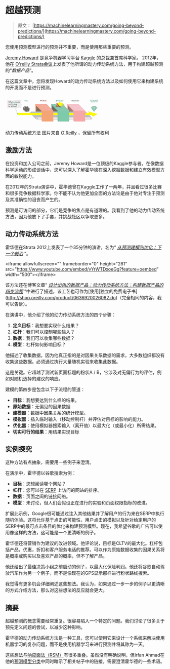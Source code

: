 # 超越预测

> 原文： [https://machinelearningmastery.com/going-beyond-predictions/](https://machinelearningmastery.com/going-beyond-predictions/)

您使用预测模型进行的预测并不重要，而是使用那些重要的预测。

[Jeremy Howard](https://www.linkedin.com/in/howardjeremy) 是竞争机器学习平台 [Kaggle](http://www.kaggle.com/) 的总裁兼首席科学家。 2012年，他在 [O'reilly Strata会议](http://strataconf.com/)上发表了他所谓的动力传动系统方法，用于构建超越预测的“_数据产品_”。

在这篇文章中，您将发现Howard的动力传动系统方法以及如何使用它来构建系统的开发而不是进行预测。

[![The Drivetrain Approach](img/7d35b5c7e6992228a41104f4f68c9ddf.jpg)](https://3qeqpr26caki16dnhd19sv6by6v-wpengine.netdna-ssl.com/wp-content/uploads/2014/08/drivetrain-approach.png)

动力传动系统方法
图片来自 [O'Reilly](http://radar.oreilly.com/2012/03/drivetrain-approach-data-products.html) ，保留所有权利

## 激励方法

在投资和加入公司之前，Jeremy Howard是一位顶级的Kaggle参与者。在像数据科学运动的形成谈话中，您可以深入了解霍华德在深入挖掘数据和建立有效模型方面的敏锐能力。

在2012年的Strata演讲中，霍华德曾在Kaggle工作了一两年，并且看过很多比赛和很多竞争数据科学家。你不能不认为他更加全面的方法论是由于他对专注于预测及其准确性的沮丧而产生的。

预测是可访问的部分，它们是竞争的焦点是有道理的。我看到了他的动力传动系统方法，因为他放下了手套，并挑战社区以争取更多。

## 动力传动系统方法

霍华德在Strata 2012上发表了一个35分钟的演讲，名为“ [_从预测建模到优化：下一个前沿_](https://www.youtube.com/watch?v=vYrWTDxoeGg) ”。

&lt;iframe allowfullscreen="" frameborder="0" height="281" src="https://www.youtube.com/embed/vYrWTDxoeGg?feature=oembed" width="500"&gt;&lt;/iframe&gt;

该方法还在博客文章“ [_设计出色的数据产品：动力传动系统方法：构建数据产品的四步流程_](http://radar.oreilly.com/2012/03/drivetrain-approach-data-products.html) ”中进行了描述，该工艺也可作为[使用]独立的免费电子书](http://shop.oreilly.com/product/0636920026082.do)（完全相同的内容，我可以告诉）。

在演讲中，他介绍了他的动力传动系统方法的四个步骤：

1.  **定义目标**：我想要实现什么结果？
2.  **杠杆**：我们可以控制哪些输入？
3.  **数据**：我们可以收集哪些数据？
4.  **模型**：杠杆如何影响目标？

他描述了收集数据，因为他真正指的是对因果关系数据的需求，大多数组织都没有收集这些数据。必须通过执行大量随机实验来收集此数据。

这是关键。它超越了测试新页面标题的粉状A / B，它涉及对无偏行为的评估，例如对随机选择的建议的响应。

建模的第四步是包含以下子流程的管道：

*   **目标**：我想要达到什么样的结果。
*   **原始数据**：无偏见的因果数据
*   **建模器**：数据中因果关系的统计模型。
*   **模拟器**：插入临时输入（移动控制杆）并评估对目标的影响的能力。
*   **优化器**：使用模拟器搜索输入（离开值）以最大化（或最小化）所需结果。
*   **切实可行的结果**：用结果实现目标

## 实例探究

这种方法有点抽象，需要用一些例子来澄清。

在演示中，霍华德以谷歌搜索为例：

*   **目标**：您想阅读哪个网站？
*   **杠杆**：您可以在 [SERP](http://en.wikipedia.org/wiki/Search_engine_results_page) 上访问的网站的排序。
*   **数据**：页面之间的链接网络。
*   **模型**：未讨论，但人们会假设正在进行的实验和页面权限指标的改进。

扩展此示例，Google很可能通过注入其他结果并了解用户的行为来在SERP中执行随机体验。这将允许基于点击的可能性，用户点击的模拟以及针对给定用户的SERP中的最可点击条目的优化来构建预测模型。现在，我希望谷歌的广告可以使用像这样的方法，这可能是一个更清晰的例子。

霍华德还将营销作为建议的改进领域。他评论说，目标是CLTV的最大化。杠杆包括产品，优惠，折扣和客户服务电话的推荐。可以作为原始数据收集的因果关系将是概率或购买以及喜欢产品的概率，但不了解产品。

他还给出了最佳决策小组之前启动的例子，以最大化保险利润。他还将谷歌自动驾驶汽车作为另一个例子，而不是像现在的GPS显示那样进行粉状路线搜索。

我觉得有更多机会详细阐述这些想法。我认为，如果通过一步一步的例子以更清晰的方式介绍方法，那么对这些想法的反应就会更大。

## 摘要

超越预测的概念需要经常重复。很容易陷入一个特定的问题。我们讨论了很多关于预先定义问题的尝试，以减少这种影响。

霍华德的动力传动系统方法是一种工具，您可以使用它来设计一个系统来解决使用机器学习的复杂问题，而不是使用机器学习来进行预测并将其称为一天。

这些想法与[响应面法（RSM）](http://machinelearningmastery.com/clever-application-of-a-predictive-model/ "Clever Application Of A Predictive Model")有很多重叠。虽然没有明确说明，但Irfan Ahmad在他的[预测模型分类](http://blog.kaggle.com/2012/03/05/irfans-taxonomy-of-predictive-modelling/)中同时暗示了相关帖子中的链接，需要澄清霍华德的一些术语。